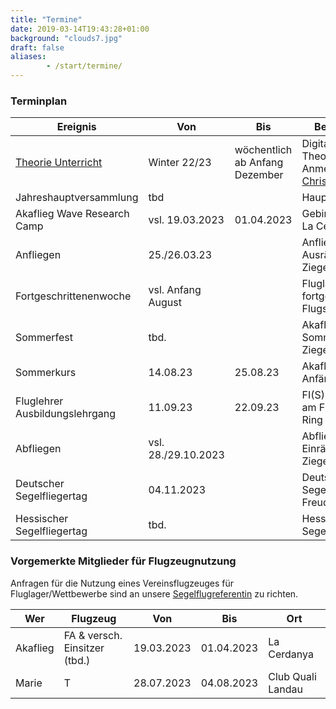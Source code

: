 ```yaml
---
title: "Termine"
date: 2019-03-14T19:43:28+01:00
background: "clouds7.jpg"
draft: false
aliases:
        - /start/termine/
---
```


### Terminplan

**Ereignis** | **Von** | **Bis** | **Beschreibung**
---- | ---- | ---- | ----
[Theorie Unterricht](https://chmaul.de/theory) | Winter 22/23 | wöchentlich ab Anfang Dezember | Digitale Theorieschulung, Anmeldung bei [Christof Maul](/kontakt#Ansprechpartner)
Jahreshauptversammlung | tbd | | Hauptversammlung
Akaflieg Wave Research Camp | vsl. 19.03.2023 | 01.04.2023 | Gebirgsfliegen in La Cerdanya
Anfliegen | 25./26.03.23 | | Anfliegen und Ausräumen in Ziegenhain
Fortgeschrittenenwoche | vsl. Anfang August | | Fluglager für fortgeschrittene Flugschüler
Sommerfest | tbd. | | Akaflieg Sommerfest in Ziegenhain
Sommerkurs | 14.08.23 | 25.08.23 | Akaflieg-Anfängerkurs
Fluglehrer Ausbildungslehrgang | 11.09.23 | 22.09.23 | FI(S) Ausbildung am Flugplatz der Ring
Abfliegen | vsl. 28./29.10.2023 | | Abfliegen und Einräumen in Ziegenhain
Deutscher Segelfliegertag | 04.11.2023 | | Deutscher Segelfliegertag in Freudenstadt (BW)
Hessischer Segelfliegertag | tbd. | | Hessicher Segelfliegertag

<!--Akaflieg Frankfurt Wave Research Camp 2022 | 19.03.22 | 03.04.22 | Gebirgsfliegerei in den Pyrenäen
Fortgeschrittenenwoche | 02.08.21 | 06.08.21 | Fluglager für fortgeschrittene Flugschüler
Weihnachtsfeier | xx.xx.2022 | | Akaflieg Weihnachtsfeier, dieses Jahr in Offenbach (2G), siehe Einladung per Mail-->

### Vorgemerkte Mitglieder für Flugzeugnutzung
Anfragen für die Nutzung eines Vereinsflugzeuges für Fluglager/Wettbewerbe sind an unsere [Segelflugreferentin](/kontakt/#Ansprechpartner) zu richten.

**Wer** | **Flugzeug** | **Von** | **Bis** | **Ort**
---- | ---- | ---- | ---- | ----
Akaflieg | FA & versch. Einsitzer (tbd.) | 19.03.2023 | 01.04.2023 | La Cerdanya
Marie | T | 28.07.2023 | 04.08.2023 | Club Quali Landau
